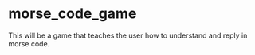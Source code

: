# morse_code_game
This will be a game that teaches the user how to understand and reply in morse code.
